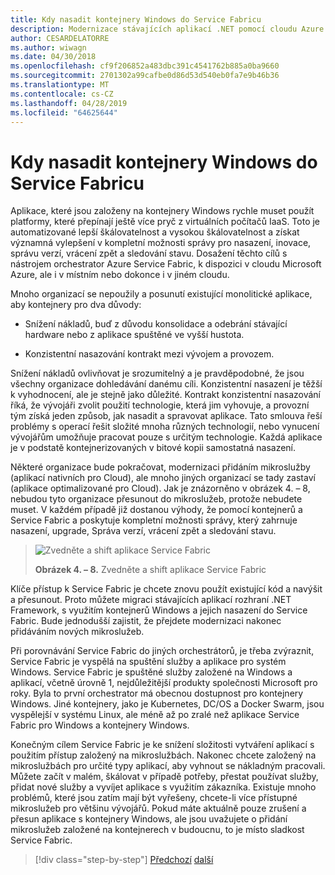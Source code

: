 ```yaml
---
title: Kdy nasadit kontejnery Windows do Service Fabricu
description: Modernizace stávajících aplikací .NET pomocí cloudu Azure a Windows kontejnery | Kdy nasadit kontejnery Windows do Service Fabric
author: CESARDELATORRE
ms.author: wiwagn
ms.date: 04/30/2018
ms.openlocfilehash: cf9f206852a483dbc391c4541762b885a0ba9660
ms.sourcegitcommit: 2701302a99cafbe0d86d53d540eb0fa7e9b46b36
ms.translationtype: MT
ms.contentlocale: cs-CZ
ms.lasthandoff: 04/28/2019
ms.locfileid: "64625644"
---
```

# <a name="when-to-deploy-windows-containers-to-service-fabric"></a>Kdy nasadit kontejnery Windows do Service Fabricu

Aplikace, které jsou založeny na kontejnery Windows rychle muset použít platformy, které přepínají ještě více pryč z virtuálních počítačů IaaS. Toto je automatizované lepší škálovatelnost a vysokou škálovatelnost a získat významná vylepšení v kompletní možnosti správy pro nasazení, inovace, správu verzí, vrácení zpět a sledování stavu. Dosažení těchto cílů s nástrojem orchestrator Azure Service Fabric, k dispozici v cloudu Microsoft Azure, ale i v místním nebo dokonce i v jiném cloudu.

Mnoho organizací se nepoužily a posunutí existující monolitické aplikace, aby kontejnery pro dva důvody:

- Snížení nákladů, buď z důvodu konsolidace a odebrání stávající hardware nebo z aplikace spuštěné ve vyšší hustota.

- Konzistentní nasazování kontrakt mezi vývojem a provozem.

Snížení nákladů ovlivňovat je srozumitelný a je pravděpodobné, že jsou všechny organizace dohledávání danému cíli. Konzistentní nasazení je těžší k vyhodnocení, ale je stejně jako důležité. Kontrakt konzistentní nasazování říká, že vývojáři zvolit použití technologie, která jim vyhovuje, a provozní tým získá jeden způsob, jak nasadit a spravovat aplikace. Tato smlouva řeší problémy s operací řešit složité mnoha různých technologií, nebo vynucení vývojářům umožňuje pracovat pouze s určitým technologie. Každá aplikace je v podstatě kontejnerizovaných v bitové kopii samostatná nasazení.

Některé organizace bude pokračovat, modernizaci přidáním mikroslužby (aplikací nativních pro Cloud), ale mnoho jiných organizací se tady zastaví (aplikace optimalizované pro Cloud). Jak je znázorněno v obrázek 4. – 8, nebudou tyto organizace přesunout do mikroslužeb, protože nebudete muset. V každém případě již dostanou výhody, že pomocí kontejnerů a Service Fabric a poskytuje kompletní možnosti správy, který zahrnuje nasazení, upgrade, Správa verzí, vrácení zpět a sledování stavu.

> ![Zvedněte a shift aplikace Service Fabric](./media/image8.png)
>
> **Obrázek 4. – 8.** Zvedněte a shift aplikace Service Fabric

Klíče přístup k Service Fabric je chcete znovu použít existující kód a navýšit a přesunout. Proto můžete migraci stávajících aplikací rozhraní .NET Framework, s využitím kontejnerů Windows a jejich nasazení do Service Fabric. Bude jednodušší zajistit, že přejdete modernizaci nakonec přidáváním nových mikroslužeb.

Při porovnávání Service Fabric do jiných orchestrátorů, je třeba zvýraznit, Service Fabric je vyspělá na spuštění služby a aplikace pro systém Windows. Service Fabric je spuštěné služby založené na Windows a aplikací, včetně úrovně 1, nejdůležitější produkty společnosti Microsoft pro roky. Byla to první orchestrator má obecnou dostupnost pro kontejnery Windows. Jiné kontejnery, jako je Kubernetes, DC/OS a Docker Swarm, jsou vyspělejší v systému Linux, ale méně až po zralé než aplikace Service Fabric pro Windows a kontejnery Windows.

Konečným cílem Service Fabric je ke snížení složitosti vytváření aplikací s použitím přístup založený na mikroslužbách. Nakonec chcete založený na mikroslužbách pro určité typy aplikací, aby vyhnout se nákladným pracovali. Můžete začít v malém, škálovat v případě potřeby, přestat používat služby, přidat nové služby a vyvíjet aplikace s využitím zákazníka. Existuje mnoho problémů, které jsou zatím mají být vyřešeny, chcete-li více přístupné mikroslužeb pro většinu vývojářů. Pokud máte aktuálně pouze zrušení a přesun aplikace s kontejnery Windows, ale jsou uvažujete o přidání mikroslužeb založené na kontejnerech v budoucnu, to je místo sladkost Service Fabric.

>[!div class="step-by-step"]
>[Předchozí](when-to-deploy-windows-containers-to-azure-vms-iaas-cloud.md)
>[další](when-to-deploy-windows-containers-to-azure-container-service-kubernetes.md)